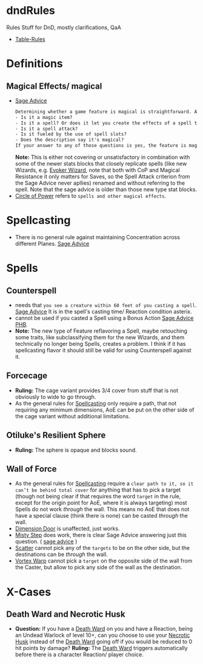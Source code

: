 # dndRules
Rules Stuff for DnD, mostly clarifications, QaA
- [Table-Rules](https://github.com/itteerde/dndRules/wiki/Table-Rules)


# Definitions

## Magical Effects/ magical
- [Sage Advice](https://media.wizards.com/2017/dnd/downloads/SA-Compendium.pdf)
  ```txt
  Determining whether a game feature is magical is straightforward. Ask yourself these questions about the feature:
  - Is it a magic item?
  - Is it a spell? Or does it let you create the effects of a spell that's mentioned in its description?
  - Is it a spell attack?
  - Is it fueled by the use of spell slots?
  - Does the description say it's magical?
  If your answer to any of those questions is yes, the feature is magical. [...] Cold Breath [a dragon's breath weapon] is not considered a magical game effect.
  ```
  **Note:** This is either not covering or unsatisfactory in combination with some of the newer stats blocks that closely replicate spells (like new Wizards, e.g. [Evoker Wizard](https://www.dndbeyond.com/sources/motm/bestiary-vz#EvokerWizard), note that both with CoP and Magical Resistance it only matters for Saves, so the Spell Attack criterion from the Sage Advice never apllies) renamed and without referring to the spell. Note that the sage advice is older than those new type stat blocks.
- [Circle of Power](https://www.dndbeyond.com/spells/circle-of-power) refers to `spells and other magical effects`.

# Spellcasting
- There is no general rule against maintaining Concentration across different Planes. [Sage Advice](https://www.sageadvice.eu/can-you-concentrate-on-a-spell-whose-active-effects-are-on-an-other-plane-of-existence/)


# Spells

## Counterspell
- needs that `you see a creature within 60 feet of you casting a spell`. [Sage Advice](https://www.sageadvice.eu/do-you-need-line-of-sight-to-cast-counterspell-on-a-creature/) It is in the spell's casting time/ Reaction condition asterix.
- cannot be used if you casted a Spell using a Bonus Action [Sage Advice](https://www.sageadvice.eu/bonus-action-spell-reaction-spell/) [PHB](https://www.dndbeyond.com/sources/phb/spellcasting#BonusAction).
- **Note:** The new type of Feature reflavoring a Spell, maybe retouching some traits, like subclassifying them for the new Wizards, and them technically no longer being Spells, creates a problem. I think if it has spellcasting flavor it should still be valid for using Counterspell against it.

## Forcecage
- **Ruling:** The cage variant provides 3/4 cover from stuff that is not obviously to wide to go through.
- As the general rules for [Spellcasting](https://www.dndbeyond.com/sources/phb/spellcasting#Targets) only require a path, that not requiring any minimum dimensions, AoE can be put on the other side of the cage variant without additional limitations.

## Otiluke's Resilient Sphere
- **Ruling:** The sphere is opaque and blocks sound.

## Wall of Force
- As the general rules for [Spellcasting](https://www.dndbeyond.com/sources/phb/spellcasting#Targets) require a `clear path to it, so it can’t be behind total cover` for anything that has to pick a target (though not being clear if that requires the word `target` in the rule, except for the origin point for AoE, where it is always targeting) most Spells do not work *through* the wall. This means no AoE that does not have a special clause (think there is none) can be casted *through* the wall.
- [Dimension Door](https://www.dndbeyond.com/spells/dimension-door) is unaffected, just works.
- [Misty Step](https://www.dndbeyond.com/spells/misty-step) does work, there is clear Sage Advice answering just this question. ( [sage advice](https://www.sageadvice.eu/targeting-spellsclear-path-can-i-target-across-wall-of-force/) )
- [Scatter](https://www.dndbeyond.com/spells/scatter) cannot pick any of the `targets` to be on the other side, but the destinations can be *through* the wall.
- [Vortex Warp](https://www.dndbeyond.com/spells/vortex-warp) cannot pick a `target` on the opposite side of the wall from the Caster, but allow to pick any side of the wall as the destination.


# X-Cases

## Death Ward and Necrotic Husk
- **Question:** If you have a [Death Ward](https://www.dndbeyond.com/spells/death-ward) on you and have a Reaction, being an Undead Warlock of level 10+, can you choose to use your [Necrotic Husk](https://www.dndbeyond.com/classes/warlock#TheUndead) instead of the  [Death Ward](https://www.dndbeyond.com/spells/death-ward) going off if you would be reduced to 0 hit points by damage?
  **Ruling:** The [Death Ward](https://www.dndbeyond.com/spells/death-ward) triggers automatically before there is a character Reaction/ player choice.